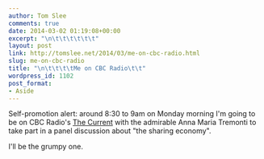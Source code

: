 ```yaml
---
author: Tom Slee
comments: true
date: 2014-03-02 01:19:08+00:00
excerpt: "\n\t\t\t\t\t\t"
layout: post
link: http://tomslee.net/2014/03/me-on-cbc-radio.html
slug: me-on-cbc-radio
title: "\n\t\t\t\tMe on CBC Radio\t\t"
wordpress_id: 1102
post_format:
- Aside
---
```



				

Self-promotion alert: around 8:30 to 9am on Monday morning I'm going to be on CBC Radio's [The Current](http://www.cbc.ca/thecurrent/) with the admirable Anna Maria Tremonti to take part in a panel discussion about "the sharing economy".

I'll be the grumpy one.

		
